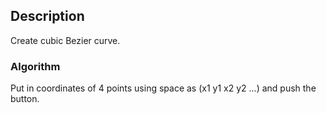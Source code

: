 
## Description

Create cubic Bezier curve.

### Algorithm

Put in coordinates of 4 points using space as (x1 y1 x2 y2 ...) and push the button.